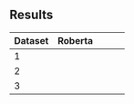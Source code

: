 
## Results
|   Dataset  |  Roberta   |            |            |            |
|------------|------------|------------|------------|------------|
| 1          |            |            |            |            |
| 2          |            |            |            |            |
| 3          |            |            |            |            |
